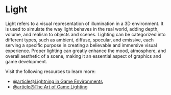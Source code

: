 # Light

Light refers to a visual representation of illumination in a 3D environment. It is used to simulate the way light behaves in the real world, adding depth, volume, and realism to objects and scenes. Lighting can be categorized into different types, such as ambient, diffuse, specular, and emissive, each serving a specific purpose in creating a believable and immersive visual experience. Proper lighting can greatly enhance the mood, atmosphere, and overall aesthetic of a scene, making it an essential aspect of graphics and game development.

Visit the following resources to learn more:

- [@article@Lightning in Game Environments](https://medium.com/my-games-company/using-light-and-color-in-game-development-a-beginners-guide-400edf4a7ae0)
- [@article@The Art of Game Lighting](https://3dskillup.com/effective-lighting-for-games/)
